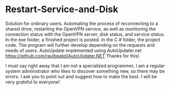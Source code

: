 # Restart-Service-and-Disk
Solution for ordinary users.
Automating the process of reconnecting to a shared drive, restarting the OpenVPN service, as well as monitoring the connection status with the OpenVPN server, disk status, and service status.
In the exe folder, a finished project is posted. In the C # folder, the project code.
The program will further develop depending on the requests and needs of users.
AutoUpdate implemented using AutoUpdater.net https://github.com/ravibpatel/AutoUpdater.NET
Thanks for this)

I must say right away that I am not a specialized programmer, I am a regular system administrator who likes to discover something new, so there may be errors. I ask you to point out and suggest how to make the best. I will be very grateful to everyone!
